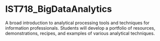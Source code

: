 # IST718_BigDataAnalytics
A broad introduction to analytical processing tools and techniques for information professionals.  Students will develop a portfolio of resources, demonstrations, recipes, and examples of various analytical techniques.   
